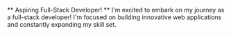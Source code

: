 ** Aspiring Full-Stack Developer! **
I'm excited to embark on my journey as a full-stack developer!
I'm focused on building innovative web applications and constantly expanding my skill set. 
